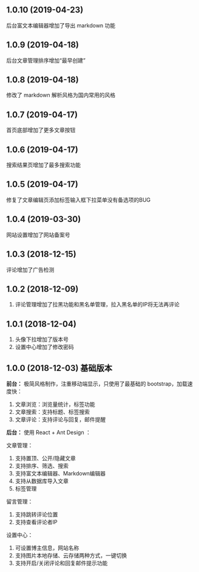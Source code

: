 ## 1.0.10 (2019-04-23)

后台富文本编辑器增加了导出 markdown 功能

## 1.0.9 (2019-04-18)

后台文章管理排序增加“最早创建”

## 1.0.8 (2019-04-18)

修改了 markdown 解析风格为国内常用的风格

## 1.0.7 (2019-04-17)

首页底部增加了更多文章按钮

## 1.0.6 (2019-04-17)

搜索结果页增加了最多搜索功能

## 1.0.5 (2019-04-17)

修复了文章编辑页添加标签输入框下拉菜单没有备选项的BUG

## 1.0.4 (2019-03-30)

网站设置增加了网站备案号

## 1.0.3 (2018-12-15)

评论增加了广告检测

## 1.0.2 (2018-12-09)

1. 评论管理增加了拉黑功能和黑名单管理，拉入黑名单的IP将无法再评论

## 1.0.1 (2018-12-04)

1. 头像下拉增加了版本号
2. 设置中心增加了修改密码

## 1.0.0 (2018-12-03) 基础版本

**前台：** 极简风格制作，注重移动端显示，只使用了最基础的 bootstrap，加载速度快：

1. 文章浏览：浏览量统计，标签功能
2. 文章搜索：支持标题、标签搜索
3. 文章评论：支持评论与回复，邮件提醒

**后台：** 使用 React + Ant Design ：

文章管理：

1. 支持置顶、公开/隐藏文章
2. 支持排序、筛选、搜索
3. 支持富文本编辑器、Markdown编辑器
4. 支持从数据库导入文章
5. 标签管理

留言管理：

1. 支持跳转评论位置
2. 支持查看评论者IP

设置中心：

1. 可设置博主信息，网站名称
2. 支持图片本地存储、云存储两种方式，一键切换
3. 支持开启/关闭评论和回复邮件提示功能
